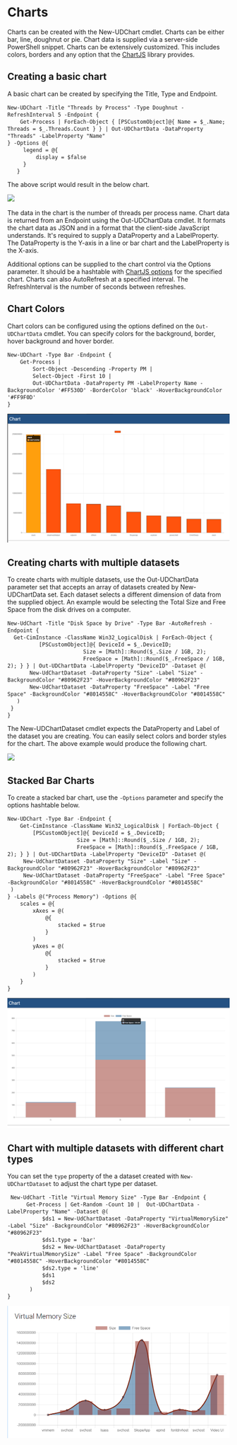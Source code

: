 # Charts

Charts can be created with the New-UDChart cmdlet. Charts can be either bar, line, doughnut or pie. Chart data is supplied via a server-side PowerShell snippet. Charts can be extensively customized. This includes colors, borders and any option that the [ChartJS](http://www.chartjs.org/) library provides.

## Creating a basic chart

A basic chart can be created by specifying the Title, Type and Endpoint.

```text
New-UDChart -Title "Threads by Process" -Type Doughnut -RefreshInterval 5 -Endpoint {  
    Get-Process | ForEach-Object { [PSCustomObject]@{ Name = $_.Name; Threads = $_.Threads.Count } } | Out-UDChartData -DataProperty "Threads" -LabelProperty "Name"  
} -Options @{  
     legend = @{  
         display = $false  
     }  
   }
```

The above script would result in the below chart.

![](../../.gitbook/assets/threads_by_process.png)

The data in the chart is the number of threads per process name. Chart data is returned from an Endpoint using the Out-UDChartData cmdlet. It formats the chart data as JSON and in a format that the client-side JavaScript understands. It's required to supply a DataProperty and a LabelProperty. The DataProperty is the Y-axis in a line or bar chart and the LabelProperty is the X-axis.

Additional options can be supplied to the chart control via the Options parameter. It should be a hashtable with [ChartJS options](http://www.chartjs.org/docs/latest/charts/line.html#disable-animations) for the specified chart. Charts can also AutoRefresh at a specified interval. The RefreshInterval is the number of seconds between refreshes.

## Chart Colors

Chart colors can be configured using the options defined on the `Out-UDChartData` cmdlet. You can specify colors for the background, border, hover background and hover border.

```text
New-UDChart -Type Bar -Endpoint {
    Get-Process | 
        Sort-Object -Descending -Property PM | 
        Select-Object -First 10 | 
        Out-UDChartData -DataProperty PM -LabelProperty Name -BackgroundColor '#FF530D' -BorderColor 'black' -HoverBackgroundColor '#FF9F0D'
}
```

![](../../.gitbook/assets/image%20%2811%29.png)

## Creating charts with multiple datasets

To create charts with multiple datasets, use the Out-UDChartData parameter set that accepts an array of datasets created by New-UDChartData set. Each dataset selects a different dimension of data from the supplied object. An example would be selecting the Total Size and Free Space from the disk drives on a computer.

```text
New-UdChart -Title "Disk Space by Drive" -Type Bar -AutoRefresh -Endpoint {
  Get-CimInstance -ClassName Win32_LogicalDisk | ForEach-Object {
          [PSCustomObject]@{ DeviceId = $_.DeviceID;
                        Size = [Math]::Round($_.Size / 1GB, 2);
                        FreeSpace = [Math]::Round($_.FreeSpace / 1GB, 2); } } | Out-UDChartData -LabelProperty "DeviceID" -Dataset @(
       New-UdChartDataset -DataProperty "Size" -Label "Size" -BackgroundColor "#80962F23" -HoverBackgroundColor "#80962F23"
       New-UdChartDataset -DataProperty "FreeSpace" -Label "Free Space" -BackgroundColor "#8014558C" -HoverBackgroundColor "#8014558C"
   )
 }
}
```

The New-UDChartDataset cmdlet expects the DataProperty and Label of the dataset you are creating. You can easily select colors and border styles for the chart. The above example would produce the following chart.

![](../../.gitbook/assets/drive_space_example.png)

## Stacked Bar Charts

To create a stacked bar chart, use the `-Options` parameter and specify the options hashtable below.

```text
New-UDChart -Type Bar -Endpoint {
    Get-CimInstance -ClassName Win32_LogicalDisk | ForEach-Object {
        [PSCustomObject]@{ DeviceId = $_.DeviceID;
                      Size = [Math]::Round($_.Size / 1GB, 2);
                      FreeSpace = [Math]::Round($_.FreeSpace / 1GB, 2); } } | Out-UDChartData -LabelProperty "DeviceID" -Dataset @(
     New-UdChartDataset -DataProperty "Size" -Label "Size" -BackgroundColor "#80962F23" -HoverBackgroundColor "#80962F23"
     New-UdChartDataset -DataProperty "FreeSpace" -Label "Free Space" -BackgroundColor "#8014558C" -HoverBackgroundColor "#8014558C"
 )
} -Labels @("Process Memory") -Options @{
    scales = @{
        xAxes = @(
            @{
                stacked = $true
            }
        )
        yAxes = @(
            @{
                stacked = $true
            }
        )
    }
}
```

![Stacked Bar Chart](../../.gitbook/assets/image%20%2829%29.png)

## Chart with multiple datasets with different chart types

You can set the `type` property of the a dataset created with `New-UDChartDataset` to adjust the chart type per dataset.

```text
 New-UdChart -Title "Virtual Memory Size" -Type Bar -Endpoint {
      Get-Process | Get-Random -Count 10 |  Out-UDChartData -LabelProperty "Name" -Dataset @(
           $ds1 = New-UdChartDataset -DataProperty "VirtualMemorySize" -Label "Size" -BackgroundColor "#80962F23" -HoverBackgroundColor "#80962F23" 
           $ds1.type = 'bar'
           $ds2 = New-UdChartDataset -DataProperty "PeakVirtualMemorySize" -Label "Free Space" -BackgroundColor "#8014558C" -HoverBackgroundColor "#8014558C"
           $ds2.type = 'line'
           $ds1
           $ds2
       )
}
```

![](../../.gitbook/assets/image%20%2839%29.png)


